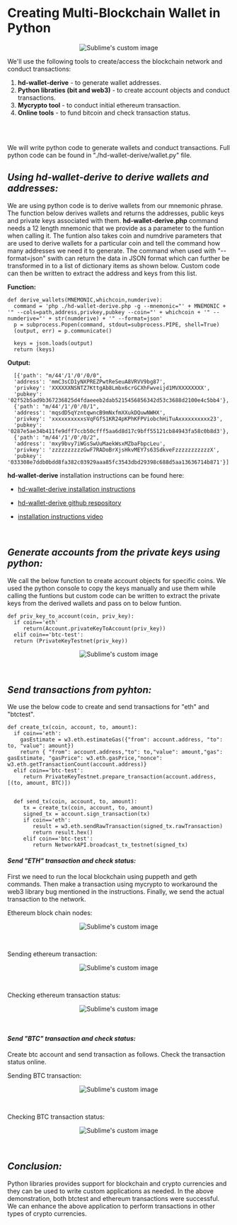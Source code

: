 # Creating Multi-Blockchain Wallet in Python
<p align="center">
<img src="./images/newtons-coin-cradle.jpg?raw=true" alt="Sublime's custom image"/>
</p>

We'll use the following tools to create/access the blockchain network and conduct transactions:

1. **hd-wallet-derive** - to generate wallet addresses.
2. **Python libraties (bit and web3)** - to create account objects and conduct transactions.
3. **Mycrypto tool** - to conduct initial ethereum transaction.
4. **Online tools** - to fund bitcoin and check transaction status.
<br>
<br>

We will write python code to generate wallets and conduct transactions. Full python code can be found in  "./hd-wallet-derive/wallet.py" file.

## **_Using hd-wallet-derive to derive wallets and addresses:_**
We are using python code is to derive wallets from our mnemonic phrase. The function below derives wallets and returns the addresses, public keys and private keys associated with them. **hd-wallet-derive.php** command needs a 12 length mnemonic that we provide as a parameter to the funtion when calling it. The funtion also takes coin and numdrive parameters that are used to derive wallets for a particular coin and tell the command how many addresses we need it to generate. The command when used with "--format=json" swith can return the data in JSON format which can further be transformed in to a list of dictionary items as shown below. Custom code can then be written to extract the address and keys from this list.

**Function:**

    def derive_wallets(MNEMONIC,whichcoin,numderive):
      command = 'php ./hd-wallet-derive.php -g --mnemonic="' + MNEMONIC + '" --cols=path,address,privkey,pubkey --coin="' + whichcoin + '" --numderive="' + str(numderive) + '" --format=json'
      p = subprocess.Popen(command, stdout=subprocess.PIPE, shell=True)
      (output, err) = p.communicate()

      keys = json.loads(output)
      return (keys)
**Output:**

      [{'path': "m/44'/1'/0'/0/0",
      'address': 'mmC3sCD1yNXPREZPwtReSeuA8VRVV9bg87',
      'privkey': 'XXXXXXNSNTZ7KttgAb8Lmbx6crGCXhFwveijd1MVXXXXXXXX',
      'pubkey': '02f52b5ad9b367236825d4fdaeeeb2dab5215456856342d53c3688d2100e4c5bb4'},
      {'path': "m/44'/1'/0'/0/1",
      'address': 'mqsdD5qYzntqwncB9mNxfmXXukDQuwNWHX',
      'privkey': 'xxxxxxxxxxsVqFGfS1KR24pKPhKFPViobchHiTuAxxxxxxxxxx23',
      'pubkey': '0287e5ae34b411fe9dff7ccb50cfff5aa6d8d17c9bff55121cb84943fa58c0b8d3'},
      {'path': "m/44'/1'/0'/0/2",
      'address': 'mxy9bvy7iWGsSwUuMaekWsxMZbaFbpcLeu',
      'privkey': 'zzzzzzzzzzGwF7RADoBrXjsHkvMEY7s63SdkveFzzzzzzzzzzzX',
      'pubkey': '033308e7ddb0bdd8fa382c03929aaa85fc3543dbd29398c688d5aa13636714b871'}]


      


**hd-wallet-derive** installation instructions can be found here:

* [hd-wallet-derive installation instructions](https://github.com/dan-da/hd-wallet-derive/blob/master/README.md)

* [hd-wallet-derive github respository](https://github.com/dan-da/hd-wallet-derive)

 * [installation instructions video](https://www.youtube.com/watch?v=A_tqm4j4vsY&feature=youtu.be) 
<br>

## **_Generate accounts from the private keys using python:_**
 We call the below function to create account objects for specific coins. We used the python console to copy the keys manually and use them while calling the funtions but custom code can be written to extract the private keys from the derived wallets and pass on to below funtion.

      
    def priv_key_to_account(coin, priv_key):
      if coin=='eth'
         return(Account.privateKeyToAccount(priv_key))
      elif coin=='btc-test':
      return (PrivateKeyTestnet(priv_key))   
  

<p align="center">
<img src="./images/accountcreation.png?raw=true" alt="Sublime's custom image"/>
</p>
<br>

## **_Send transactions from pyhton:_**
   We use the below code to create and send transactions for "eth" and "btctest". 

    def create_tx(coin, account, to, amount):
      if coin=='eth':
        gasEstimate = w3.eth.estimateGas({"from": account.address, "to": to, "value": amount})
        return { "from": account.address,"to": to,"value": amount,"gas": gasEstimate, "gasPrice": w3.eth.gasPrice,"nonce": w3.eth.getTransactionCount(account.address)}      
      elif coin=='btc-test':
         return PrivateKeyTestnet.prepare_transaction(account.address, [(to, amount, BTC)])


      def send_tx(coin, account, to, amount):
         tx = create_tx(coin, account, to, amount)
         signed_tx = account.sign_transaction(tx)
         if coin=='eth':
            result = w3.eth.sendRawTransaction(signed_tx.rawTransaction)
            return result.hex()         
         elif coin=='btc-test':
            return NetworkAPI.broadcast_tx_testnet(signed_tx) 

#### **_Send "ETH" transaction and check status:_**

 First we need to run the local blockchain using puppeth and geth commands. Then make a transaction using mycrypto to workaround the web3 library bug mentioned in the instructions. Finally, we send the actual transaction to the network.

 Ethereum block chain nodes:
 <p align="center">
<img src="./images/eth_nodes.png?raw=true" alt="Sublime's custom image"/>
</p>
<br>

Sending ethereum transaction:
<p align="center">
<img src="./images/ethtransaction.png?raw=true" alt="Sublime's custom image"/>
</p>
<br>
 
Checking ethereum transaction status:
<p align="center">
<img src="./images/eth_transaction_status.png?raw=true" alt="Sublime's custom image"/>
</p>
<br>

#### **_Send "BTC" transaction and check status:_**

 Create btc account and send transaction as follows. Check the transaction status online.



Sending BTC transaction:
<p align="center">
<img src="./images/btctransaction.png?raw=true" alt="Sublime's custom image"/>
</p>
<br>
 
Checking BTC transaction status:
<p align="center">
<img src="./images/btc_transaction_status.png?raw=true" alt="Sublime's custom image"/>
</p>
<br>

## _**Conclusion:**_ 

Python libraries provides support for blockchain and crypto currencies and they can be used to write custom applications as needed. In the above demonstration, both btctest and ethereum transactions were successful. We can enhance the above application to perform transactions in other types of crypto currencies.